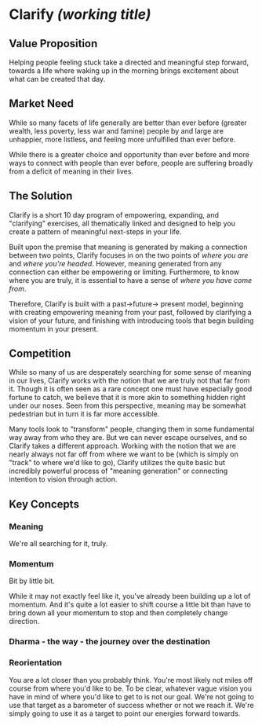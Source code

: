 Clarify _(working title)_
=========================


## Value Proposition
Helping people feeling stuck take a directed and meaningful step forward, towards a life where waking up in the morning brings excitement about what can be created that day.  

## Market Need
While so many facets of life generally are better than ever before (greater wealth, less poverty, less war and famine) people by and large are unhappier, more listless, and feeling more unfulfilled than ever before.

While there is a greater choice and opportunity than ever before and more ways to connect with people than ever before, people are suffering broadly from a deficit of meaning in their lives.

## The Solution
Clarify is a short 10 day program of empowering, expanding, and "clarifying" exercises, all thematically linked and designed to help you create a pattern of meaningful next-steps in your life. 

Built upon the premise that meaning is generated by making a connection between two points, Clarify focuses in on the two points of *where you are* and *where you're headed*.  However, meaning generated from any connection can either be empowering or limiting.  Furthermore, to know where you are truly, it is essential to have a sense of *where you have come from*.  

Therefore, Clarify is built with a past->future-> present model, beginning with creating empowering meaning from your past, followed by clarifying a vision of your future, and finishing with introducing tools that begin building momentum in your present.


## Competition
While so many of us are desperately searching for some sense of meaning in our lives, Clarify works with the notion that we are truly not that far from it.  Though it is often seen as a rare concept one must have especially good fortune to catch, we believe  that it is more akin to something hidden right under our noses.   Seen from this perspective, meaning may be somewhat pedestrian but in turn it is far more accessible.

Many tools look to "transform" people, changing them in some fundamental way away from who they are.  But we can never escape ourselves, and so Clarify takes a different approach.  Working with the notion that we are nearly always not far off from where we want to be (which is simply on "track" to where we'd like to go), Clarify utilizes the quite basic but incredibly powerful process of "meaning generation" or connecting intention to vision through action.

## Key Concepts

### Meaning
We're all searching for it, truly.

### Momentum
Bit by little bit.

While it may not exactly feel like it, you've already been building up a lot of momentum.  And it's quite a lot easier to shift course a little bit than have to bring down all your momentum to stop and then completely change direction.

### Dharma - the way - the journey over the destination

### Reorientation
You are a lot closer than you probably think.  You're most likely not miles off course from where you'd like to be.  To be clear, whatever vague vision you have in mind of where you'd like to get to is not our goal.  We're not going to use that target as a barometer of success whether or not we reach it.  We're simply going to use it as a target to point our energies forward towards.

